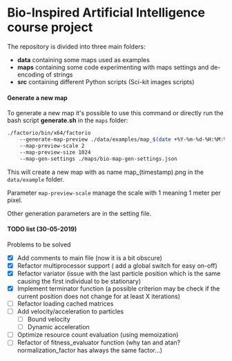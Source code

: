 # Bio-Inspired Artificial Intelligence course project

The repository is divided into three main folders:
* **data** containing some maps used as examples
* **maps** containing some code experimenting with maps settings and de-encoding of strings
* **src** containing different Python scripts (Sci-kit images scripts)


#### Generate a new map
To generate a new map it's possible to use this command or directly run the bash script 
**generate.sh** in the ``maps`` folder:

```bash
./factorio/bin/x64/factorio 
	--generate-map-preview ./data/examples/map_$(date +%Y-%m-%d-%H:%M:%S).png 
	--map-preview-scale 2 
	--map-preview-size 1024 
	--map-gen-settings ./maps/bio-map-gen-settings.json
```

This will create a new map with as name map_(timestamp).png in the ``data/example`` folder.

Parameter ``map-preview-scale`` manage the scale with 1 meaning 1 meter per pixel.

Other generation parameters are in the setting file. 


#### TODO list (30-05-2019)
Problems to be solved
- [x] Add comments to main file (now it is a bit obscure)
- [x] Refactor multiprocessor support ( add a global switch for easy on-off)
- [x] Refactor variator (issue with the last particle position which is the same causing the first individual to be stationary)
- [x] Implement terminator function (a possible criterion may be check if the current position does not change for at least X iterations)
- [ ] Refactor loading cached matrices
- [ ] Add velocity/acceleration to particles
	- [ ] Bound velocity
	- [ ] Dynamic acceleration
- [ ] Optimize resource count evaluation (using memoization)
- [ ] Refactor of fitness_evaluator function (why tan and atan? normalization_factor has always the same factor...)
